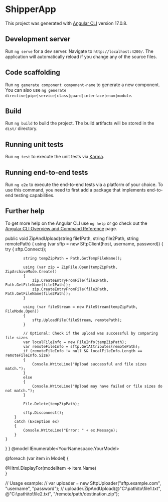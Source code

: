 # ShipperApp

This project was generated with [Angular CLI](https://github.com/angular/angular-cli) version 17.0.8.

## Development server

Run `ng serve` for a dev server. Navigate to `http://localhost:4200/`. The application will automatically reload if you change any of the source files.

## Code scaffolding

Run `ng generate component component-name` to generate a new component. You can also use `ng generate directive|pipe|service|class|guard|interface|enum|module`.

## Build

Run `ng build` to build the project. The build artifacts will be stored in the `dist/` directory.

## Running unit tests

Run `ng test` to execute the unit tests via [Karma](https://karma-runner.github.io).

## Running end-to-end tests

Run `ng e2e` to execute the end-to-end tests via a platform of your choice. To use this command, you need to first add a package that implements end-to-end testing capabilities.

## Further help

To get more help on the Angular CLI use `ng help` or go check out the [Angular CLI Overview and Command Reference](https://angular.io/cli) page.

public void ZipAndUpload(string file1Path, string file2Path, string remotePath)
{
    using (var sftp = new SftpClient(host, username, password))
    {
        try
        {
            sftp.Connect();

            string tempZipPath = Path.GetTempFileName();

            using (var zip = ZipFile.Open(tempZipPath, ZipArchiveMode.Create))
            {
                zip.CreateEntryFromFile(file1Path, Path.GetFileName(file1Path));
                zip.CreateEntryFromFile(file2Path, Path.GetFileName(file2Path));
            }

            using (var fileStream = new FileStream(tempZipPath, FileMode.Open))
            {
                sftp.UploadFile(fileStream, remotePath);
            }

            // Optional: Check if the upload was successful by comparing file sizes
            var localFileInfo = new FileInfo(tempZipPath);
            var remoteFileInfo = sftp.GetAttributes(remotePath);
            if (remoteFileInfo != null && localFileInfo.Length == remoteFileInfo.Size)
            {
                Console.WriteLine("Upload successful and file sizes match.");
            }
            else
            {
                Console.WriteLine("Upload may have failed or file sizes do not match.");
            }

            File.Delete(tempZipPath);

            sftp.Disconnect();
        }
        catch (Exception ex)
        {
            Console.WriteLine("Error: " + ex.Message);
        }
    }
}
}
@model IEnumerable<YourNamespace.YourModel>

@foreach (var item in Model) {
    <div class="clickable-div" data-item-id="@item.Id">@Html.DisplayFor(modelItem => item.Name)</div>
}

<style>
.clickable-div {
    cursor: pointer;
    /* Add more styling here */
}
</style>

<script src="https://ajax.googleapis.com/ajax/libs/jquery/3.5.1/jquery.min.js"></script>
<script>
$(document).ready(function() {
    $('.clickable-div').click(function() {
        var itemId = $(this).data('item-id'); // Get the item ID
        $.ajax({
            url: '/YourController/YourAction',
            type: 'POST',
            contentType: 'application/json',
            data: JSON.stringify({ id: itemId }),
            success: function(response) {
                console.log(response); // Handle success
            },
            error: function(error) {
                console.error(error); // Handle error
            }
        });
    });
});
</script>


// Usage example:
// var uploader = new SftpUploader("sftp.example.com", "username", "password");
// uploader.ZipAndUpload(@"C:\path\to\file1.txt", @"C:\path\to\file2.txt", "/remote/path/destination.zip");